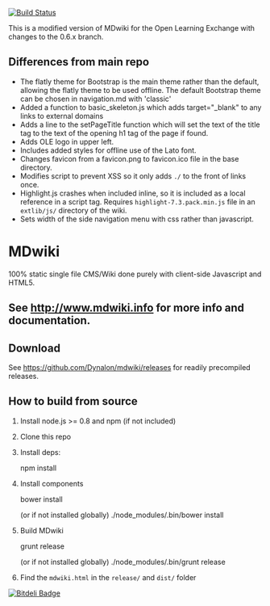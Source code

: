 [![Build Status](https://travis-ci.org/Dynalon/mdwiki.png?branch=master)](https://travis-ci.org/Dynalon/mdwiki)

This is a modified version of MDwiki for the Open Learning Exchange with changes to the 0.6.x branch.

## Differences from main repo
* The flatly theme for Bootstrap is the main theme rather than the default, allowing the flatly theme to be used offline.  The default Bootstrap theme can be chosen in navigation.md with 'classic'
* Added a function to basic_skeleton.js which adds target="\_blank" to any links to external domains
* Adds a line to the setPageTitle function which will set the text of the title tag to the text of the opening h1 tag of the page if found.
* Adds OLE logo in upper left.
* Includes added styles for offline use of the Lato font.
* Changes favicon from a favicon.png to favicon.ico file in the base directory.
* Modifies script to prevent XSS so it only adds `./` to the front of links once.
* Highlight.js crashes when included inline, so it is included as a local reference in a script tag.  Requires `highlight-7.3.pack.min.js` file in an `extlib/js/` directory of the wiki.
* Sets width of the side navigation menu with css rather than javascript.

MDwiki
======

100% static single file CMS/Wiki done purely with client-side Javascript and HTML5.

See http://www.mdwiki.info for more info and documentation.
------


Download
--------

See <https://github.com/Dynalon/mdwiki/releases> for readily precompiled releases.

How to build from source
------------------------

1. Install node.js >= 0.8 and npm (if not included)
2. Clone this repo
3. Install deps:

    npm install

4. Install components

    bower install

    (or if not installed globally)
    ./node_modules/.bin/bower install

5. Build MDwiki

    grunt release

    (or if not installed globally)
    ./node_modules/.bin/grunt release

6. Find the `mdwiki.html` in the `release/` and `dist/` folder



[![Bitdeli Badge](https://d2weczhvl823v0.cloudfront.net/Dynalon/mdwiki/trend.png)](https://bitdeli.com/free "Bitdeli Badge")

